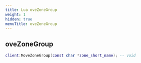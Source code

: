 ```yaml
---
title: Lua oveZoneGroup
weight: 1
hidden: true
menuTitle: oveZoneGroup
---
```

## oveZoneGroup
```lua
client:MoveZoneGroup(const char *zone_short_name); -- void
```